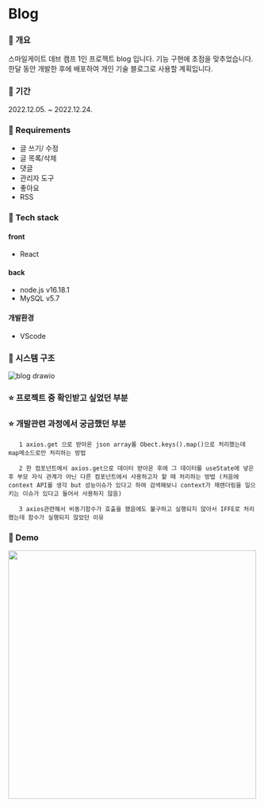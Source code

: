 # Blog 

### 📒 개요
스마일게이트 데브 캠프 1인 프로젝트 blog 입니다. 기능 구현에 초점을 맞추었습니다. 한달 동안 개발한 후에 배포하여 개인 기술 블로그로 사용할 계획입니다.
### 📗 기간
2022.12.05. ~ 2022.12.24.
### 📙 Requirements
- 글 쓰기/ 수정
- 글 목록/삭제
- 댓글
- 관리자 도구
- 좋아요
- RSS

### 📘 Tech stack
#### front
- React   

#### back
- node.js  v16.18.1
- MySQL    v5.7


#### 개발환경
- VScode

### 📔 시스템 구조
![blog drawio](https://user-images.githubusercontent.com/84880886/207066961-8c5a736c-e490-4788-8100-be6d103dad00.png)


### ⭐ 프로젝트 중 확인받고 싶었던 부분
### ⭐ 개발관련 과정에서 궁금했던 부분

       1 axios.get 으로 받아온 json array를 Obect.keys().map()으로 처리했는데 map메소드로만 처리하는 방법
       
       2 한 컴포넌트에서 axios.get으로 데이터 받아온 후에 그 데이터를 useState에 넣은 후 부모 자식 관계가 아닌 다른 컴포넌트에서 사용하고자 할 때 처리하는 방법 (처음에context API를 생각 but 성능이슈가 있다고 하여 검색해보니 context가 재렌더링을 일으키는 이슈가 있다고 들어서 사용하지 않음) 
       
       3 axios관련해서 비동기함수가 호출을 했음에도 불구하고 실행되지 않아서 IFFE로 처리했는데 함수가 실행되지 않았던 이유
       

### 📔 Demo
<img src="https://user-images.githubusercontent.com/84880886/205682962-058295d1-02b6-4b13-be07-3ff20414c47e.png" width="500px"/>

